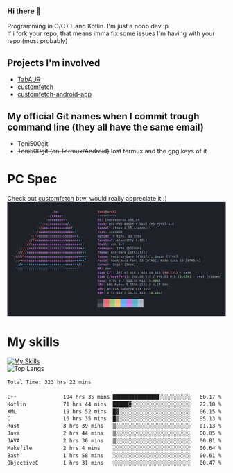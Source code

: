 ### Hi there 👋

Programming in C/C++ and Kotlin. I'm just a noob dev :p\
If i fork your repo, that means imma fix some issues I'm having with your repo (most probably)

## Projects I'm involved
 - [TabAUR](https://github.com/BurntRanch/TabAUR)
 - [customfetch](https://github.com/Toni500github/customfetch)
 - [customfetch-android-app](https://github.com/Toni500github/customfetch-android-app)

## My official Git names when I commit trough command line (they all have the same email)
* Toni500git
* ~~Toni500git (on Termux/Android)~~ lost termux and the gpg keys of it

# PC Spec
Check out [customfetch](https://github.com/Toni500github/customfetch) btw, would really appreciate it :)
![screenshot.png](https://github.com/Toni500github/customfetch/raw/main/screenshot.png)

# My skills
[![My Skills](https://skillicons.dev/icons?i=cpp,bash,kotlin,androidstudio,arch,linux&theme=light)](https://skillicons.dev)\
![Top Langs](https://github-readme-stats.vercel.app/api/top-langs/?username=Toni500github&layout=compact)

<!--START_SECTION:waka-->

```txt
Total Time: 323 hrs 22 mins

C++               194 hrs 35 mins ███████████████░░░░░░░░░░   60.17 %
Kotlin            71 hrs 44 mins  █████▓░░░░░░░░░░░░░░░░░░░   22.18 %
XML               19 hrs 52 mins  █▓░░░░░░░░░░░░░░░░░░░░░░░   06.15 %
C                 16 hrs 35 mins  █▒░░░░░░░░░░░░░░░░░░░░░░░   05.13 %
Rust              3 hrs 39 mins   ▒░░░░░░░░░░░░░░░░░░░░░░░░   01.13 %
Java              2 hrs 44 mins   ▒░░░░░░░░░░░░░░░░░░░░░░░░   00.85 %
JAVA              2 hrs 36 mins   ▒░░░░░░░░░░░░░░░░░░░░░░░░   00.81 %
Makefile          2 hrs 4 mins    ░░░░░░░░░░░░░░░░░░░░░░░░░   00.64 %
Bash              1 hrs 58 mins   ░░░░░░░░░░░░░░░░░░░░░░░░░   00.61 %
ObjectiveC        1 hrs 31 mins   ░░░░░░░░░░░░░░░░░░░░░░░░░   00.47 %
```

<!--END_SECTION:waka-->
